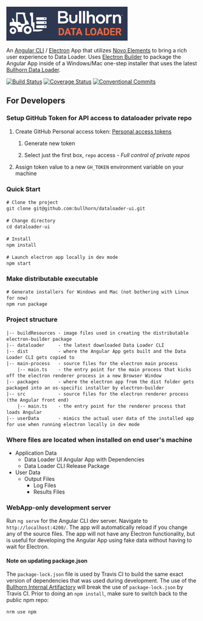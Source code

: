 ![Data Loader Logo](dataloader.png)

An [Angular CLI](https://cli.angular.io/) / [Electron](https://electron.atom.io/) App that utilizes [Novo Elements](http://bullhorn.github.io/novo-elements/) to bring a rich user experience to Data Loader. Uses [Electron Builder](https://github.com/electron-userland/electron-builder) to package the Angular App inside of a Windows/Mac one-step installer that uses the latest [Bullhorn Data Loader](https://github.com/bullhorn/dataloader).

[![Build Status](https://travis-ci.com/bullhorn/dataloader-ui.svg?token=Ta7yXSf1ut1W7VuGXTKA&branch=master)](https://travis-ci.com/bullhorn/dataloader-ui)
[![Coverage Status](https://coveralls.io/repos/github/bullhorn/dataloader-ui/badge.svg?branch=master&t=gVrMsY)](https://coveralls.io/github/bullhorn/dataloader-ui?branch=master)
[![Conventional Commits](https://img.shields.io/badge/Conventional%20Commits-1.0.0-yellow.svg)](https://conventionalcommits.org)

## For Developers

### Setup GitHub Token for API access to dataloader private repo

 1. Create GitHub Personal access token: [Personal access tokens](https://github.com/settings/tokens)

    1. Generate new token
    
    2. Select just the first box, `repo` access - _Full control of private repos_
 
 2. Assign token value to a new `GH_TOKEN` environment variable on your machine

### Quick Start

```
# Clone the project
git clone git@github.com:bullhorn/dataloader-ui.git

# Change directory
cd dataloader-ui

# Install
npm install

# Launch electron app locally in dev mode
npm start
```

### Make distributable executable

```
# Generate installers for Windows and Mac (not bothering with Linux for now)
npm run package
```

### Project structure

```
|-- buildResources - image files used in creating the distributable electron-builder package
|-- dataloader     - the latest downloaded Data Loader CLI
|-- dist           - where the Angular App gets built and the Data Loader CLI gets copied to
|-- main-process   - source files for the electron main process
    |-- main.ts    - the entry point for the main process that kicks off the electron renderer process in a new Browser Window
|-- packages       - where the electron app from the dist folder gets packaged into an os-specific installer by electron-builder
|-- src            - source files for the electron renderer process (the Angular front end)
    |-- main.ts    - the entry point for the renderer process that loads Angular
|-- userData       - mimics the actual user data of the installed app for use when running electron locally in dev mode
```

### Where files are located when installed on end user's machine

 * Application Data
   * Data Loader UI Angular App with Dependencies
   * Data Loader CLI Release Package
 * User Data
   * Output Files
     * Log Files
     * Results Files

### WebApp-only development server

Run `ng serve` for the Angular CLI dev server. Navigate to `http://localhost:4200/`. The app will automatically reload if you change any of the source files. The app will not have any Electron functionality, but is useful for developing the Angular App using fake data without having to wait for Electron.

#### Note on updating package.json

The `package-lock.json` file is used by Travis CI to build the same exact version of dependencies that was used during development. The use of the [Bullhorn Internal Artifactory](https://artifactory.bullhorn.com) will break the use of `package-lock.json` by Travis CI. Prior to doing an `npm install`, make sure to switch back to the public npm repo: 

  ```
  nrm use npm
  ```
